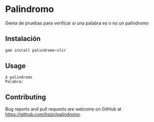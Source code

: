 # Palindromo

Gema de pruebas para verificar si una palabra es o no un palíndromo

## Instalación

```ruby
gem install palindrome-slzr
```

## Usage

```
$ palindromo
Palabra:
```

## Contributing

Bug reports and pull requests are welcome on GitHub at https://github.com/hslzr/palindromo.

